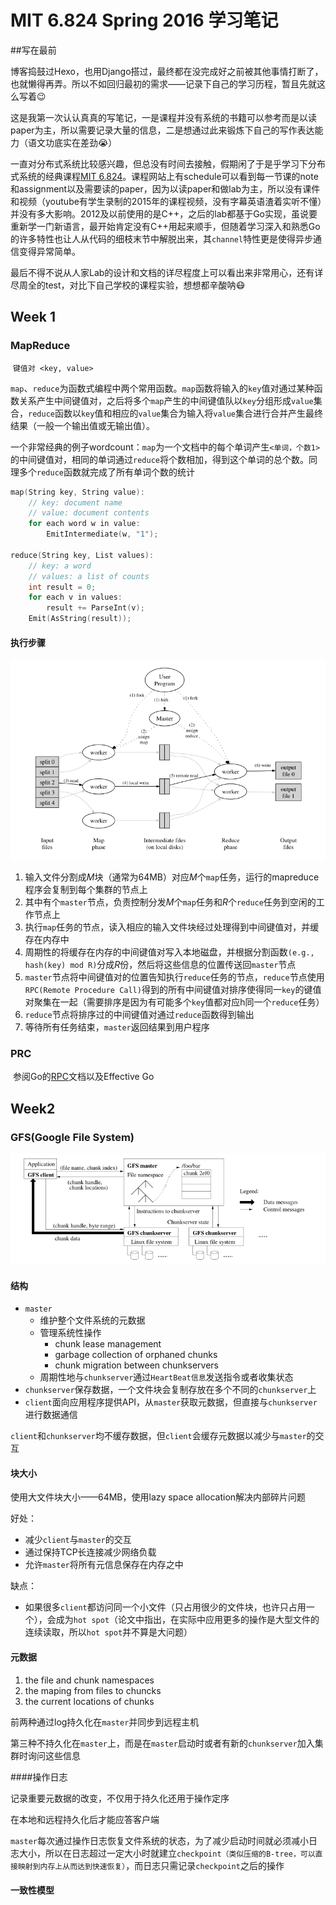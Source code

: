 # MIT 6.824 Spring 2016 学习笔记



##写在最前

​	博客捣鼓过Hexo，也用Django搭过，最终都在没完成好之前被其他事情打断了，也就懒得再弄。所以不如回归最初的需求——记录下自己的学习历程，暂且先就这么写着😉

​	这是我第一次认认真真的写笔记，一是课程并没有系统的书籍可以参考而是以读paper为主，所以需要记录大量的信息，二是想通过此来锻炼下自己的写作表达能力（语文功底实在差劲😭）

​	一直对分布式系统比较感兴趣，但总没有时间去接触，假期闲了于是乎学习下分布式系统的经典课程[MIT 6.824](http://nil.csail.mit.edu/6.824/2016/)。课程网站上有schedule可以看到每一节课的note和assignment以及需要读的paper，因为以读paper和做lab为主，所以没有课件和视频（youtube有学生录制的2015年的课程视频，没有字幕英语渣着实听不懂）并没有多大影响。2012及以前使用的是C++，之后的lab都基于Go实现，虽说要重新学一门新语言，最开始肯定没有C++用起来顺手，但随着学习深入和熟悉Go的许多特性也让人从代码的细枝末节中解脱出来，其`channel`特性更是使得异步通信变得异常简单。

​	最后不得不说从人家Lab的设计和文档的详尽程度上可以看出来非常用心，还有详尽周全的test，对比下自己学校的课程实验，想想都辛酸呐😷



## Week 1

### MapReduce

​	`键值对 <key, value>`

​	`map`、`reduce`为函数式编程中两个常用函数。`map`函数将输入的`key`值对通过某种函数关系产生中间键值对，之后将多个`map`产生的中间键值队以`key`分组形成`value`集合，`reduce`函数以`key`值和相应的`value`集合为输入将`value`集合进行合并产生最终结果（一般一个输出值或无输出值）。

​	一个非常经典的例子wordcount：`map`为一个文档中的每个单词产生`<单词，个数1>`的中间键值对，相同的单词通过`reduce`将个数相加，得到这个单词的总个数。同理多个`reduce`函数就完成了所有单词个数的统计

```C++
map(String key, String value):
	// key: document name
	// value: document contents
	for each word w in value:
		EmitIntermediate(w, "1");

reduce(String key, List values):
	// key: a word
	// values: a list of counts
	int result = 0;
	for each v in values:
		result += ParseInt(v);
	Emit(AsString(result));
```

#### 执行步骤

![](./doc/mapreduce-execution_overview.png)

1.  输入文件分割成*M*块（通常为64MB）对应*M*个`map`任务，运行的mapreduce程序会复制到每个集群的节点上
2.  其中有个`master`节点，负责控制分发*M*个`map`任务和*R*个`reduce`任务到空闲的工作节点上
3.  执行`map`任务的节点，读入相应的输入文件块经过处理得到中间键值对，并缓存在内存中
4.  周期性的将缓存在内存的中间键值对写入本地磁盘，并根据分割函数`(e.g., hash(key) mod R)`分成*R*份，然后将这些信息的位置传送回`master`节点
5.  `master`节点将中间键值对的位置告知执行`reduce`任务的节点，`reduce`节点使用`RPC(Remote Procedure Call)`得到的所有中间键值对排序使得同一`key`的键值对聚集在一起（需要排序是因为有可能多个`key`值都对应h同一个`reduce`任务）
6.  `reduce`节点将排序过的中间键值对通过`reduce`函数得到输出
7.  等待所有任务结束，`master`返回结果到用户程序




### PRC

​	参阅Go的[RPC](https://golang.org/pkg/net/rpc/)文档以及Effective Go




## Week2

### GFS(Google File System)

![](./doc/gfs-architecture.png)

#### 结构

-   `master`
    -   维护整个文件系统的元数据
    -   管理系统性操作
        -   chunk lease management
        -   garbage collection of orphaned chunks
        -   chunk migration between chunkservers
    -   周期性地与`chunkserver`通过`HeartBeat信息`发送指令或者收集状态
-   `chunkserver`保存数据，一个文件块会复制存放在多个不同的`chunkserver`上
-   `client`面向应用程序提供API，从`master`获取元数据，但直接与`chunkserver`进行数据通信

`client`和`chunkserver`均不缓存数据，但`client`会缓存元数据以减少与`master`的交互



#### 块大小

使用大文件块大小——64MB，使用lazy space allocation解决内部碎片问题

好处：

-   减少`client`与`master`的交互
-   通过保持TCP长连接减少网络负载
-   允许`master`将所有元信息保存在内存之中

缺点：

-   如果很多`client`都访问同一个小文件（只占用很少的文件块，也许只占用一个），会成为`hot spot`（论文中指出，在实际中应用更多的操作是大型文件的连续读取，所以`hot spot`并不算是大问题）





#### 元数据

1.  the file and chunk namespaces
2.  the maping from files to chuncks
3.  the current locations of chunks

前两种通过log持久化在`master`并同步到远程主机

第三种不持久化在`master`上，而是在`master`启动时或者有新的`chunkserver`加入集群时询问这些信息



####操作日志

记录重要元数据的改变，不仅用于持久化还用于操作定序

在本地和远程持久化后才能应答客户端

`master`每次通过操作日志恢复文件系统的状态，为了减少启动时间就必须减小日志大小，所以在日志超过一定大小时就建立`checkpoint（类似压缩的B-tree，可以直接映射到内存上从而达到快速恢复）`，而日志只需记录`checkpoint`之后的操作



#### 一致性模型



​                                                                                                                                

